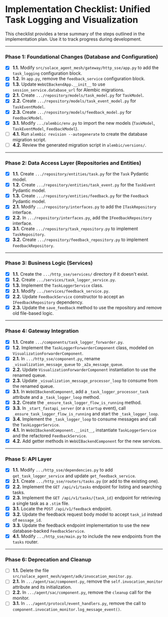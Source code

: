 # Implementation Checklist: Unified Task Logging and Visualization

This checklist provides a terse summary of the steps outlined in the implementation plan. Use it to track progress during development.

---

### Phase 1: Foundational Changes (Database and Configuration)

- [x] **1.1.** Modify `src/solace_agent_mesh/gateway/http_sse/app.py` to add the `task_logging` configuration block.
- [x] **1.2.** In `app.py`, remove the `feedback_service` configuration block.
- [x] **1.3.** Update `WebUIBackendApp.__init__` to use `session_service.database_url` for Alembic migrations.
- [x] **2.1.** Create `.../repository/models/task_model.py` for `TaskModel`.
- [x] **2.2.** Create `.../repository/models/task_event_model.py` for `TaskEventModel`.
- [x] **2.3.** Create `.../repository/models/feedback_model.py` for `FeedbackModel`.
- [x] **3.1.** Modify `.../alembic/env.py` to import the new models (`TaskModel`, `TaskEventModel`, `FeedbackModel`).
- [ ] **4.1.** Run `alembic revision --autogenerate` to create the database migration script.
- [ ] **4.2.** Review the generated migration script in `alembic/versions/`.

---

### Phase 2: Data Access Layer (Repositories and Entities)

- [x] **1.1.** Create `.../repository/entities/task.py` for the `Task` Pydantic model.
- [x] **1.2.** Create `.../repository/entities/task_event.py` for the `TaskEvent` Pydantic model.
- [x] **1.3.** Create `.../repository/entities/feedback.py` for the `Feedback` Pydantic model.
- [x] **2.1.** Modify `.../repository/interfaces.py` to add the `ITaskRepository` interface.
- [x] **2.2.** In `.../repository/interfaces.py`, add the `IFeedbackRepository` interface.
- [x] **3.1.** Create `.../repository/task_repository.py` to implement `TaskRepository`.
- [x] **3.2.** Create `.../repository/feedback_repository.py` to implement `FeedbackRepository`.

---

### Phase 3: Business Logic (Services)

- [x] **1.1.** Create the `.../http_sse/services/` directory if it doesn't exist.
- [x] **1.2.** Create `.../services/task_logger_service.py`.
- [x] **1.3.** Implement the `TaskLoggerService` class.
- [x] **2.1.** Modify `.../services/feedback_service.py`.
- [x] **2.2.** Update `FeedbackService` constructor to accept an `IFeedbackRepository` dependency.
- [x] **2.3.** Update the `save_feedback` method to use the repository and remove old file-based logic.

---

### Phase 4: Gateway Integration

- [x] **1.1.** Create `.../components/task_logger_forwarder.py`.
- [x] **1.2.** Implement the `TaskLoggerForwarderComponent` class, modeled on `VisualizationForwarderComponent`.
- [x] **2.1.** In `.../http_sse/component.py`, rename `_visualization_message_queue` to `_a2a_message_queue`.
- [x] **2.2.** Update `VisualizationForwarderComponent` instantiation to use the renamed queue.
- [x] **2.3.** Update `_visualization_message_processor_loop` to consume from the renamed queue.
- [x] **3.1.** In `WebUIBackendComponent`, add a `_task_logger_processor_task` attribute and a `_task_logger_loop` method.
- [x] **3.2.** Create the `_ensure_task_logger_flow_is_running` method.
- [x] **3.3.** In `_start_fastapi_server` (or a `startup` event), call `_ensure_task_logger_flow_is_running` and start the `_task_logger_loop`.
- [x] **3.4.** Implement the `_task_logger_loop` to consume messages and call the `TaskLoggerService`.
- [x] **4.1.** In `WebUIBackendComponent.__init__`, instantiate `TaskLoggerService` and the refactored `FeedbackService`.
- [x] **4.2.** Add getter methods in `WebUIBackendComponent` for the new services.

---

### Phase 5: API Layer

- [x] **1.1.** Modify `.../http_sse/dependencies.py` to add `get_task_logger_service` and update `get_feedback_service`.
- [x] **2.1.** Create `.../http_sse/routers/tasks.py` (or add to the existing one).
- [x] **2.2.** Implement the `GET /api/v1/tasks` endpoint for listing and searching tasks.
- [x] **2.3.** Implement the `GET /api/v1/tasks/{task_id}` endpoint for retrieving a single task as a `.stim` file.
- [x] **3.1.** Locate the `POST /api/v1/feedback` endpoint.
- [x] **3.2.** Update the feedback request body model to accept `task_id` instead of `message_id`.
- [x] **3.3.** Update the feedback endpoint implementation to use the new database-backed `FeedbackService`.
- [x] **4.1.** Modify `.../http_sse/main.py` to include the new endpoints from the `tasks` router.

---

### Phase 6: Deprecation and Cleanup

- [ ] **1.1.** Delete the file `src/solace_agent_mesh/agent/adk/invocation_monitor.py`.
- [ ] **2.1.** In `.../agent/sac/component.py`, remove the `self.invocation_monitor` attribute and its initialization.
- [ ] **2.2.** In `.../agent/sac/component.py`, remove the `cleanup` call for the monitor.
- [ ] **3.1.** In `.../agent/protocol/event_handlers.py`, remove the call to `component.invocation_monitor.log_message_event()`.
